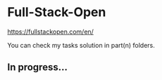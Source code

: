 # Full-Stack-Open
https://fullstackopen.com/en/

You can check my tasks solution in part(n) folders.

## In progress...
